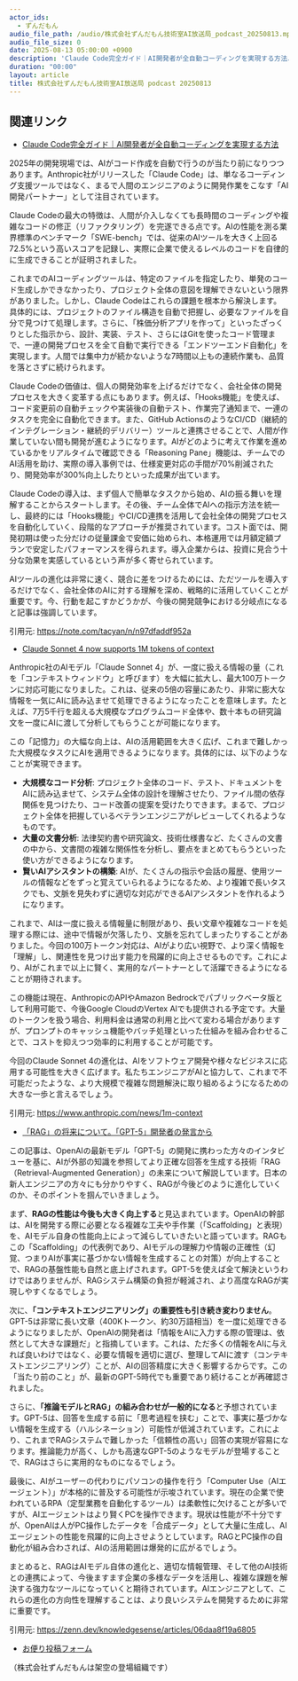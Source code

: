 ```yaml
---
actor_ids:
  - ずんだもん
audio_file_path: /audio/株式会社ずんだもん技術室AI放送局_podcast_20250813.mp3
audio_file_size: 0
date: 2025-08-13 05:00:00 +0900
description: 'Claude Code完全ガイド｜AI開発者が全自動コーディングを実現する方法、Claude Sonnet 4 now supports 1M tokens of context、「RAG」の将来について。「GPT-5」開発者の発言から'
duration: "00:00"
layout: article
title: 株式会社ずんだもん技術室AI放送局 podcast 20250813
---
```


## 関連リンク


- [Claude Code完全ガイド｜AI開発者が全自動コーディングを実現する方法](https://note.com/tacyan/n/n97dfaddf952a)  


2025年の開発現場では、AIがコード作成を自動で行うのが当たり前になりつつあります。Anthropic社がリリースした「Claude Code」は、単なるコーディング支援ツールではなく、まるで人間のエンジニアのように開発作業をこなす「AI開発パートナー」として注目されています。

Claude Codeの最大の特徴は、人間が介入しなくても長時間のコーディングや複雑なコードの修正（リファクタリング）を完遂できる点です。AIの性能を測る業界標準のベンチマーク「SWE-bench」では、従来のAIツールを大きく上回る72.5%という高いスコアを記録し、実際に企業で使えるレベルのコードを自律的に生成できることが証明されました。

これまでのAIコーディングツールは、特定のファイルを指定したり、単発のコード生成しかできなかったり、プロジェクト全体の意図を理解できないという限界がありました。しかし、Claude Codeはこれらの課題を根本から解決します。具体的には、プロジェクトのファイル構造を自動で把握し、必要なファイルを自分で見つけて処理します。さらに、「株価分析アプリを作って」といったざっくりとした指示から、設計、実装、テスト、さらにはGitを使ったコード管理まで、一連の開発プロセスを全て自動で実行できる「エンドツーエンド自動化」を実現します。人間では集中力が続かないような7時間以上もの連続作業も、品質を落とさずに続けられます。

Claude Codeの価値は、個人の開発効率を上げるだけでなく、会社全体の開発プロセスを大きく変革する点にもあります。例えば、「Hooks機能」を使えば、コード変更前の自動チェックや実装後の自動テスト、作業完了通知まで、一連のタスクを完全に自動化できます。また、GitHub ActionsのようなCI/CD（継続的インテグレーション・継続的デリバリー）ツールと連携させることで、人間が作業していない間も開発が進むようになります。AIがどのように考えて作業を進めているかをリアルタイムで確認できる「Reasoning Pane」機能は、チームでのAI活用を助け、実際の導入事例では、仕様変更対応の手間が70%削減されたり、開発効率が300%向上したりといった成果が出ています。

Claude Codeの導入は、まず個人で簡単なタスクから始め、AIの振る舞いを理解することからスタートします。その後、チーム全体でAIへの指示方法を統一し、最終的には「Hooks機能」やCI/CD連携を活用して会社全体の開発プロセスを自動化していく、段階的なアプローチが推奨されています。コスト面では、開発初期は使った分だけの従量課金で安価に始められ、本格運用では月額定額プランで安定したパフォーマンスを得られます。導入企業からは、投資に見合う十分な効果を実感しているという声が多く寄せられています。

AIツールの進化は非常に速く、競合に差をつけるためには、ただツールを導入するだけでなく、会社全体のAIに対する理解を深め、戦略的に活用していくことが重要です。今、行動を起こすかどうかが、今後の開発競争における分岐点になると記事は強調しています。

引用元: https://note.com/tacyan/n/n97dfaddf952a


- [Claude Sonnet 4 now supports 1M tokens of context](https://www.anthropic.com/news/1m-context)  


Anthropic社のAIモデル「Claude Sonnet 4」が、一度に扱える情報の量（これを「コンテキストウィンドウ」と呼びます）を大幅に拡大し、最大100万トークンに対応可能になりました。これは、従来の5倍の容量にあたり、非常に膨大な情報を一気にAIに読み込ませて処理できるようになったことを意味します。たとえば、7万5千行を超える大規模なプログラムコード全体や、数十本もの研究論文を一度にAIに渡して分析してもらうことが可能になります。

この「記憶力」の大幅な向上は、AIの活用範囲を大きく広げ、これまで難しかった大規模なタスクにAIを適用できるようになります。具体的には、以下のようなことが実現できます。

*   **大規模なコード分析**: プロジェクト全体のコード、テスト、ドキュメントをAIに読み込ませて、システム全体の設計を理解させたり、ファイル間の依存関係を見つけたり、コード改善の提案を受けたりできます。まるで、プロジェクト全体を把握しているベテランエンジニアがレビューしてくれるようなものです。
*   **大量の文書分析**: 法律契約書や研究論文、技術仕様書など、たくさんの文書の中から、文書間の複雑な関係性を分析し、要点をまとめてもらうといった使い方ができるようになります。
*   **賢いAIアシスタントの構築**: AIが、たくさんの指示や会話の履歴、使用ツールの情報などをずっと覚えていられるようになるため、より複雑で長いタスクでも、文脈を見失わずに適切な対応ができるAIアシスタントを作れるようになります。

これまで、AIは一度に扱える情報量に制限があり、長い文章や複雑なコードを処理する際には、途中で情報が欠落したり、文脈を忘れてしまったりすることがありました。今回の100万トークン対応は、AIがより広い視野で、より深く情報を「理解」し、関連性を見つけ出す能力を飛躍的に向上させるものです。これにより、AIがこれまで以上に賢く、実用的なパートナーとして活躍できるようになることが期待されます。

この機能は現在、AnthropicのAPIやAmazon Bedrockでパブリックベータ版として利用可能で、今後Google CloudのVertex AIでも提供される予定です。大量のトークンを扱う場合、利用料金は通常の利用と比べて変わる場合がありますが、プロンプトのキャッシュ機能やバッチ処理といった仕組みを組み合わせることで、コストを抑えつつ効率的に利用することが可能です。

今回のClaude Sonnet 4の進化は、AIをソフトウェア開発や様々なビジネスに応用する可能性を大きく広げます。私たちエンジニアがAIと協力して、これまで不可能だったような、より大規模で複雑な問題解決に取り組めるようになるための大きな一歩と言えるでしょう。

引用元: https://www.anthropic.com/news/1m-context


- [「RAG」の将来について。「GPT-5」開発者の発言から](https://zenn.dev/knowledgesense/articles/06daa8f19a6805)  


この記事は、OpenAIの最新モデル「GPT-5」の開発に携わった方々のインタビューを基に、AIが外部の知識を参照してより正確な回答を生成する技術「RAG（Retrieval-Augmented Generation）」の未来について解説しています。日本の新人エンジニアの方々にも分かりやすく、RAGが今後どのように進化していくのか、そのポイントを掴んでいきましょう。

まず、**RAGの性能は今後も大きく向上する**と見込まれています。OpenAIの幹部は、AIを開発する際に必要となる複雑な工夫や手作業（「Scaffolding」と表現）を、AIモデル自身の性能向上によって減らしていきたいと語っています。RAGもこの「Scaffolding」の代表例であり、AIモデルの理解力や情報の正確性（幻覚、つまりAIが事実に基づかない情報を生成することの対策）が向上することで、RAGの基盤性能も自然と底上げされます。GPT-5を使えば全て解決というわけではありませんが、RAGシステム構築の負担が軽減され、より高度なRAGが実現しやすくなるでしょう。

次に、**「コンテキストエンジニアリング」の重要性も引き続き変わりません**。GPT-5は非常に長い文章（400Kトークン、約30万語相当）を一度に処理できるようになりましたが、OpenAIの開発者は「情報をAIに入力する際の管理は、依然として大きな課題だ」と指摘しています。これは、ただ多くの情報をAIに与えれば良いわけではなく、必要な情報を適切に選び、整理してAIに渡す（コンテキストエンジニアリング）ことが、AIの回答精度に大きく影響するからです。この「当たり前のこと」が、最新のGPT-5時代でも重要であり続けることが再確認されました。

さらに、**「推論モデルとRAG」の組み合わせが一般的になる**と予想されています。GPT-5は、回答を生成する前に「思考過程を挟む」ことで、事実に基づかない情報を生成する（ハルシネーション）可能性が低減されています。これにより、これまでRAGシステムで難しかった「信頼性の高い」回答の実現が容易になります。推論能力が高く、しかも高速なGPT-5のようなモデルが登場することで、RAGはさらに実用的なものになるでしょう。

最後に、AIがユーザーの代わりにパソコンの操作を行う「Computer Use（AIエージェント）」が本格的に普及する可能性が示唆されています。現在の企業で使われているRPA（定型業務を自動化するツール）は柔軟性に欠けることが多いですが、AIエージェントはより賢くPCを操作できます。現状は性能が不十分ですが、OpenAIは人がPC操作したデータを「合成データ」として大量に生成し、AIエージェントの性能を飛躍的に向上させようとしています。RAGとPC操作の自動化が組み合わされば、AIの活用範囲は爆発的に広がるでしょう。

まとめると、RAGはAIモデル自体の進化と、適切な情報管理、そして他のAI技術との連携によって、今後ますます企業の多様なデータを活用し、複雑な課題を解決する強力なツールになっていくと期待されています。AIエンジニアとして、これらの進化の方向性を理解することは、より良いシステムを開発するために非常に重要です。

引用元: https://zenn.dev/knowledgesense/articles/06daa8f19a6805



- [お便り投稿フォーム](https://forms.gle/ffg4JTfqdiqK62qf9)

（株式会社ずんだもんは架空の登場組織です）
